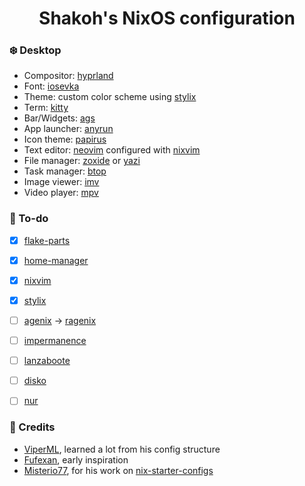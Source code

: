 <h1 align="center">Shakoh's NixOS configuration</h1>

### ❄️  Desktop
- Compositor: [hyprland](https://github.com/hyprwm/Hyprland)
- Font: [iosevka](https://github.com/be6invis/Iosevka)
- Theme: custom color scheme using [stylix](https://github.com/danth/stylix)
- Term: [kitty](https://github.com/kovidgoyal/kitty)
- Bar/Widgets: [ags](https://github.com/aylur/ags)
- App launcher: [anyrun](https://github.com/Kirottu/anyrun)
- Icon theme: [papirus](https://github.com/PapirusDevelopmentTeam/papirus-icon-theme)
- Text editor: [neovim](https://github.com/neovim/neovim) configured with [nixvim](https://github.com/nix-community/nixvim)
- File manager: [zoxide](https://github.com/ajeetdsouza/zoxide) or [yazi](https://github.com/sxyazi/yazi)
- Task manager: [btop](https://github.com/aristocratos/btop)
- Image viewer: [imv](https://sr.ht/~exec64/imv)
- Video player: [mpv](https://github.com/mpv-player/mpv)

### 🔨 To-do
- [x] [flake-parts](https://github.com/hercules-ci/flake-parts)
- [x] [home-manager](https://github.com/nix-community/home-manager)
- [x] [nixvim](https://github.com/nix-community/nixvim)
- [x] [stylix](https://github.com/danth/stylix)
- [ ] [agenix](https://github.com/ryantm/agenix) -> [ragenix](https://github.com/yaxitech/ragenix)
- [ ] [impermanence](https://github.com/nix-community/impermanence)
- [ ] [lanzaboote](https://github.com/nix-community/lanzaboote)
- [ ] [disko](https://github.com/nix-community/disko)
- [ ] [nur](https://github.com/nix-community/nur)


### 🙏 Credits
- [ViperML](https://github.com/viperML), learned a lot from his config structure
- [Fufexan](https://github.com/fufexan), early inspiration
- [Misterio77](https://github.com/misterio77), for his work on [nix-starter-configs](https://github.com/Misterio77/nix-starter-configs)
